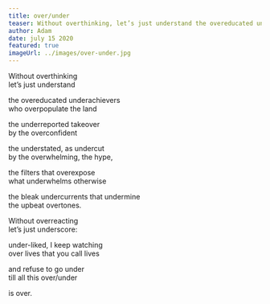 ```yaml
---
title: over/under
teaser: Without overthinking, let’s just understand the overeducated underachievers who overpopulate the understory...
author: Adam
date: july 15 2020
featured: true
imageUrl: ../images/over-under.jpg
---
```


Without overthinking  
let’s just understand

the overeducated underachievers  
who overpopulate the land

the underreported takeover  
by the overconfident

the understated, as undercut  
by the overwhelming, the hype,

the filters that overexpose  
what underwhelms otherwise

the bleak undercurrents that undermine  
the upbeat overtones.

Without overreacting  
let’s just underscore:

under-liked, I keep watching  
over lives that you call lives

and refuse to go under  
till all this over/under

is over.
